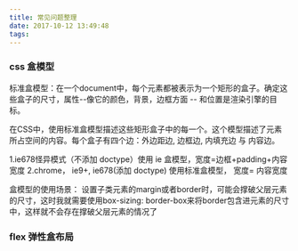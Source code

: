 ```yaml
---
title: 常见问题整理
date: 2017-10-12 13:49:48
tags:
---
```


### css 盒模型

标准盒模型：在一个document中，每个元素都被表示为一个矩形的盒子。确定这些盒子的尺寸，属性--像它的颜色，背景，边框方面 -- 和位置是渲染引擎的目标。

在CSS中，使用标准盒模型描述这些矩形盒子中的每一个。这个模型描述了元素所占空间的内容。每个盒子有四个边：外边距边, 边框边, 内填充边 与 内容边。

1.ie678怪异模式（不添加 doctype）使用 ie 盒模型，宽度=边框+padding+内容宽度
2.chrome， ie9+, ie678(添加 doctype) 使用标准盒模型， 宽度= 内容宽度

盒模型的使用场景：
设置子类元素的margin或者border时，可能会撑破父层元素的尺寸，这时我就需要使用box-sizing: border-box来将border包含进元素的尺寸中，这样就不会存在撑破父层元素的情况了


### flex 弹性盒布局
